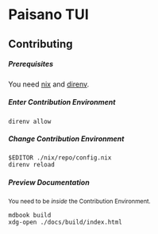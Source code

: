# Paisano TUI

<!-- Remove when done

## Adatpt this template

See where to change things:

```console
grep -r --include=\*.nix 'CONFIGURE-ME' .
```
-->

## Contributing

##### Prerequisites

You need [nix](https://nixos.org/download.html) and [direnv](https://direnv.net/).

##### Enter Contribution Environment

```console
direnv allow
```

##### Change Contribution Environment

```console
$EDITOR ./nix/repo/config.nix
direnv reload
```

##### Preview Documentation

<sub>You need to be <i>inside</i> the Contribution Environment.</sub>

```console
mdbook build
xdg-open ./docs/build/index.html
```
